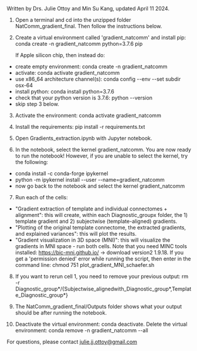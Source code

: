 Written by Drs. Julie Ottoy and Min Su Kang, updated April 11 2024.

1. Open a terminal and cd into the unzipped folder NatComm_gradient_final. Then follow the instructions below.

2. Create a virtual environment called 'gradient_natcomm' and install pip: conda create -n gradient_natcomm python=3.7.6 pip

   If Apple silicon chip, then instead do:
- create empty environment: conda create -n gradient_natcomm
- activate: conda activate gradient_natcomm
- use x86_64 architecture channel(s): conda config --env --set subdir osx-64
- install python: conda install python=3.7.6
- check that your python version is 3.7.6: python --version
- skip step 3 below.

3. Activate the environment: conda activate gradient_natcomm

4. Install the requirements: pip install -r requirements.txt

5. Open Gradients_extraction.ipynb with Jupyter notebook.

6. In the notebook, select the kernel gradient_natcomm. You are now ready to run the notebook! However, if you are unable to select the kernel, try the following:
- conda install -c conda-forge ipykernel
- python -m ipykernel install --user --name=gradient_natcomm
- now go back to the notebook and select the kernel gradient_natcomm

7. Run each of the cells:
- "Gradient extraction of template and individual connectomes + alignment": this will create, within each Diagnostic_groupx folder, the 1) template gradient and 2) subjectwise (template-aligned) gradients.
- "Plotting of the original template connectome, the extracted gradients, and explained variances": this will plot the results.
- "Gradient visualization in 3D space (MNI)": this will visualize the gradients in MNI space - run both cells. Note that you need MINC tools installed: https://bic-mni.github.io/ -> download version2 1.9.18. If you get a 'permission denied' error while running the script, then enter in the command line: chmod 751 plot_gradient_MNI_schaefer.sh 
8. If you want to rerun cell 1, you need to remove your previous output: rm -r Diagnostic_group*/{Subjectwise_alignedwith_Diagnostic_group*,Template_Diagnostic_group*}

9. The NatComm_gradient_final/Outputs folder shows what your output should be after running the notebook.

10. Deactivate the virtual environment: conda deactivate. Delete the virtual environment: conda remove -n gradient_natcomm --all 


For questions, please contact julie.jj.ottoy@gmail.com  
   
